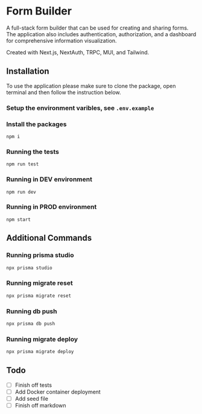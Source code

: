 # Form Builder

A full-stack form builder that can be used for creating and sharing forms. The application also includes authentication, authorization, and a dashboard for comprehensive information visualization.

Created with Next.js, NextAuth, TRPC, MUI, and Tailwind.

## Installation
To use the application please make sure to clone the package, open terminal and then follow the instruction below.

### Setup the environment varibles, see `.env.example`

### Install the packages
```
npm i
```

### Running the tests
```
npm run test
```
### Running in DEV environment
```
npm run dev
```
### Running in PROD environment
```
npm start
```

## Additional Commands

### Running prisma studio
```bash
npx prisma studio
```

### Running migrate reset
```bash
npx prisma migrate reset
```

### Running db push
```bash
npx prisma db push
```

### Running migrate deploy
```bash
npx prisma migrate deploy
```

## Todo
- [ ] Finish off tests
- [ ] Add Docker container deployment
- [ ] Add seed file
- [ ] Finish off markdown 